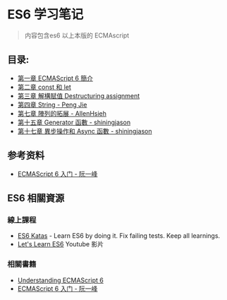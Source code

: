 # ES6 学习笔记

> 内容包含es6 以上本版的 ECMAscript

## 目录:
* [第一章 ECMAScript 6 簡介](chapter-01)
* [第二章 const 和 let](chapter-02)
* [第三章 解構賦值 Destructuring assignment](chapter-03)
* [第四章 String - Peng Jie](chapter-04)
* [第七章 陣列的拓展 - AllenHsieh](chapter-07)
* [第十五章 Generator 函數 - shiningjason](chapter-15)
* [第十七章 異步操作和 Async 函數 - shiningjason](chapter-17)


## 参考资料
* [ECMAScript 6 入门 - 阮一峰](http://es6.ruanyifeng.com/)


## ES6 相關資源

### 線上課程

* [ES6 Katas](http://es6katas.org/) - Learn ES6 by doing it. Fix failing tests. Keep all learnings.
* [Let's Learn ES6](https://www.youtube.com/playlist?list=PL57atfCFqj2h5fpdZD-doGEIs0NZxeJTX) Youtube 影片

### 相關書籍

* [Understanding ECMAScript 6](https://leanpub.com/understandinges6/read)
* [ECMAScript 6 入门 - 阮一峰](http://es6.ruanyifeng.com/)
